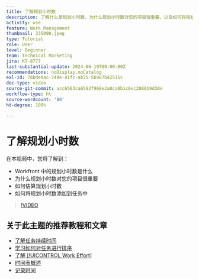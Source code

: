 ```yaml
---
title: 了解规划小时数
description: 了解什么是规划小时数，为什么规划小时数对您的项目很重要，以及如何将规划小时数添加到任务中。
activity: use
feature: Work Management
thumbnail: 335090.jpeg
type: Tutorial
role: User
level: Beginner
team: Technical Marketing
jira: KT-8777
last-substantial-update: 2024-06-19T00:00:00Z
recommendations: noDisplay,noCatalog
exl-id: 76bde9ac-74de-41fc-ab75-5b987b42515c
doc-type: video
source-git-commit: acc6563ca6592f968e2a0ca8b1c6ec2886b9d30e
workflow-type: ht
source-wordcount: '80'
ht-degree: 100%

---
```


# 了解规划小时数

在本视频中，您将了解到：

* Workfront 中的规划小时数是什么
* 为什么规划小时数对您的项目很重要
* 如何估算规划小时数
* 如何将规划小时数添加到任务中

>[!VIDEO](https://video.tv.adobe.com/v/335090/?quality=12&learn=on)


## 关于此主题的推荐教程和文章

* [了解任务持续时间](/help/manage-work/tasks/understand-task-durations.md)
* [学习如何对任务进行排序](/help/manage-work/tasks/learn-to-sequence-tasks.md)
* [了解 [!UICONTROL Work Effort]](/help/manage-work/tasks/understand-work-effort.md)
* [时间表概述](https://experienceleague.adobe.com/zh-hans/docs/workfront/using/timesheets/details/timesheets-overview)
* [记录时间](https://experienceleague.adobe.com/zh-hans/docs/workfront/using/timesheets/create-and-manage-timesheets-in-adobe-workfront/log-time)
